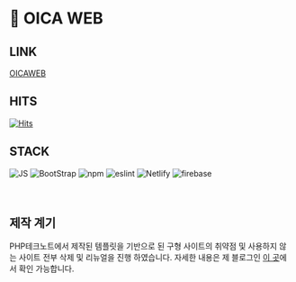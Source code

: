 # 👀 OICA WEB


## LINK
[OICAWEB](https://onnuri-academy.web.app//)

## HITS
[![Hits](https://hits.seeyoufarm.com/api/count/incr/badge.svg?url=https%3A%2F%2Fgithub.com%2FShinJongUng%2FOICA-WEB&count_bg=%233533BA&title_bg=%23555555&icon=&icon_color=%23A84949&title=hits&edge_flat=false)](https://hits.seeyoufarm.com)

## STACK
<span><img alt="JS" src ="https://img.shields.io/badge/JS-F7DF1E.svg?&style=for-the-badge&logo=JavaScript&logoColor=white"/>
<img alt="BootStrap" src ="https://img.shields.io/badge/BootStrap_5-7952B3.svg?&style=for-the-badge&logo=BootStrap&logoColor=white"/>
<img alt="npm" src ="https://img.shields.io/badge/npm-CB3837.svg?&style=for-the-badge&logo=npm&logoColor=white"/>
<img alt="eslint" src ="https://img.shields.io/badge/ESLint-4B32C3.svg?&style=for-the-badge&logo=ESLint&logoColor=white"/>
<img alt="Netlify" src ="https://img.shields.io/badge/Netlify-00C7B7.svg?&style=for-the-badge&logo=Netlify&logoColor=white"/>
<img alt="firebase" src ="https://img.shields.io/badge/firebase-FFCA28.svg?&style=for-the-badge&logo=Firebase&logoColor=white"/></span>
<br/>
<br/>
<br/>

## 제작 계기
PHP테크노트에서 제작된 템플릿을 기반으로 된 구형 사이트의 취약점 및 사용하지 않는 사이트 전부 삭제 및 리뉴얼을 진행 하였습니다. 자세한 내용은 제 블로그인 [이 곳](https://www.jongung.com/category/%ED%94%84%EB%A1%A0%ED%8A%B8%EC%97%94%EB%93%9C%20%EA%B0%9C%EB%B0%9C/%EC%98%A8%EB%88%84%EB%A6%AC%ED%95%99%EA%B5%90%20%EC%9B%B9%20%EA%B0%9C%EB%B0%9C%20%ED%94%84%EB%A1%9C%EC%A0%9D%ED%8A%B8)에서 확인 가능합니다.
